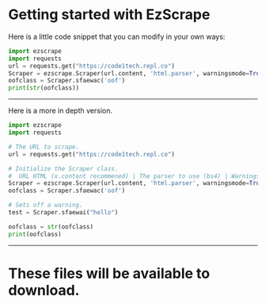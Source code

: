 # Getting started with EzScrape

Here is a little code snippet that you can modify in your own ways:  
```python
import ezscrape
import requests
url = requests.get("https://code1tech.repl.co")
Scraper = ezscrape.Scraper(url.content, 'html.parser', warningsmode=True)
oofclass = Scraper.sfaewac('oof')
print(str(oofclass))
```
------
Here is a more in depth version.  
```python
import ezscrape
import requests

# The URL to scrape.
url = requests.get("https://code1tech.repl.co")

# Initialize the Scraper class.
#  URL HTML (x.content recommened) | The parser to use (bs4) | Warnings mode turns off exceptions. Default is "False".
Scraper = ezscrape.Scraper(url.content, 'html.parser', warningsmode=True)
oofclass = Scraper.sfaewac('oof')

# Sets off a warning.
test = Scraper.sfaewai("hello")

oofclass = str(oofclass)
print(oofclass)
```
----------
# These files will be available to download.
